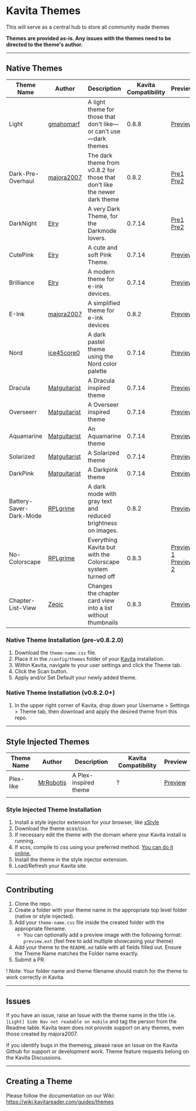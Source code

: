 # Kavita Themes
This will serve as a central hub to store all community made themes

**Themes are provided as-is. Any issues with the themes need to be directed to the theme's author.**

---
## Native Themes
| Theme Name | Author | Description                                         | Kavita Compatibility | Preview | Total Installs |
|------------|--------|-----------------------------------------------------|----------------------|---------|----------------|
| Light      | [gmahomarf](https://github.com/gmahomarf)     | A light theme for those that don't like—or can't use—dark themes | 0.8.8               | [Preview](https://github.com/Kareadita/Themes/blob/main/Native%20Themes/Light/preview.png) | <img src="https://img.shields.io/endpoint?url=https://stats.kavitareader.com/api/ui/theme-users?theme=Light"/> |
| Dark-Pre-Overhaul     | [majora2007](https://github.com/majora2007)     | The dark theme from v0.8.2 for those that don't like the newer dark theme | 0.8.2               | [Pre1](https://github.com/Kareadita/Themes/blob/main/Native%20Themes/Dark-Pre-Overhaul/preview1.png) [Pre2](https://github.com/Kareadita/Themes/blob/main/Native%20Themes/Dark-Pre-Overhaul/preview2.png) | <img src="https://img.shields.io/endpoint?url=https://stats.kavitareader.com/api/ui/theme-users?theme=Dark-Pre-Overhaul"/> |
| DarkNight  | [Elry](https://github.com/ElryWeeb)             | A very Dark Theme, for the Darkmode lovers.         | 0.7.14               | [Pre1](https://github.com/Kareadita/Themes/blob/main/Native%20Themes/DarkNight/preview1.png) [Pre2](https://github.com/Kareadita/Themes/blob/main/Native%20Themes/DarkNight/preview2.png) | <img src="https://img.shields.io/endpoint?url=https://stats.kavitareader.com/api/ui/theme-users?theme=DarkNight"/> |
| CutePink	 | [Elry](https://github.com/ElryWeeb)             | A cute and soft Pink Theme.						 | 0.7.14               | [Preview](https://github.com/Kareadita/Themes/blob/main/Native%20Themes/CutePink/preview.png) | <img src="https://img.shields.io/endpoint?url=https://stats.kavitareader.com/api/ui/theme-users?theme=CutePink"/> |
| Brilliance | [Elry](https://github.com/ElryWeeb)             | A modern theme for e-ink devices.				     | 0.7.14               | [Preview](https://github.com/Kareadita/Themes/blob/main/Native%20Themes/Brilliance/preview.png) | <img src="https://img.shields.io/endpoint?url=https://stats.kavitareader.com/api/ui/theme-users?theme=Brilliance"/> |
| E-Ink      | [majora2007](https://github.com/majora2007)     | A simplified theme for e-ink devices                | 0.8.2                | [Preview](https://github.com/Kareadita/Themes/blob/main/Native%20Themes/E-Ink/preview.jpg) | <img src="https://img.shields.io/endpoint?url=https://stats.kavitareader.com/api/ui/theme-users?theme=E-Ink"/> |
| Nord       | [ice45core0](https://github.com/ice45core0)     | A dark pastel theme using the Nord color palette    | 0.7.14               | [Preview](https://github.com/Kareadita/Themes/blob/main/Native%20Themes/Nord/preview.png) | <img src="https://img.shields.io/endpoint?url=https://stats.kavitareader.com/api/ui/theme-users?theme=Nord"/> |
| Dracula    | [Matguitarist](https://github.com/matguitarist) | A Dracula inspired theme                            | 0.7.14               | [Preview](https://github.com/Kareadita/Themes/blob/main/Native%20Themes/Dracula/preview.jpg) | <img src="https://img.shields.io/endpoint?url=https://stats.kavitareader.com/api/ui/theme-users?theme=Dracula"/> |
| Overseerr  | [Matguitarist](https://github.com/matguitarist) | A Overseer inspired theme                           | 0.7.14               | [Preview](https://github.com/Kareadita/Themes/blob/main/Native%20Themes/Overseerr/preview.jpg) | <img src="https://img.shields.io/endpoint?url=https://stats.kavitareader.com/api/ui/theme-users?theme=Overseerr"/> |
| Aquamarine | [Matguitarist](https://github.com/matguitarist) | An Aquamarine theme                                 | 0.7.14               | [Preview](https://github.com/Kareadita/Themes/blob/main/Native%20Themes/Aquamarine/preview.jpg) | <img src="https://img.shields.io/endpoint?url=https://stats.kavitareader.com/api/ui/theme-users?theme=Aquamarine"/> |
| Solarized  | [Matguitarist](https://github.com/matguitarist) | A Solarized theme                                   | 0.7.14               | [Preview](https://github.com/Kareadita/Themes/blob/main/Native%20Themes/Solarized/preview.jpg) | <img src="https://img.shields.io/endpoint?url=https://stats.kavitareader.com/api/ui/theme-users?theme=Solarized"/> |
| DarkPink   | [Matguitarist](https://github.com/matguitarist) | A Darkpink theme                                    | 0.7.14               | [Preview](https://github.com/Kareadita/Themes/blob/main/Native%20Themes/DarkPink/preview.jpg) | <img src="https://img.shields.io/endpoint?url=https://stats.kavitareader.com/api/ui/theme-users?theme=DarkPink"/> |
| Battery-Saver-Dark-Mode | [RPLgrime](https://github.com/RPLgrime) | A dark mode with gray text and reduced brightness on images.  | 0.8.2  | [Preview](https://github.com/Kareadita/Themes/blob/main/Native%20Themes/Battery-Saver-Dark-Mode/preview.jpg) | <img src="https://img.shields.io/endpoint?url=https://stats.kavitareader.com/api/ui/theme-users?theme=Battery-Saver-Dark-Mode"/> |
| No-Colorscape | [RPLgrime](https://github.com/majora2007) | Everything Kavita but with the Colorscape system turned off  | 0.8.3  | [Preview 1](https://github.com/Kareadita/Themes/blob/main/Native%20Themes/No-Colorscape/preview-1.png) [Preview 2](https://github.com/Kareadita/Themes/blob/main/Native%20Themes/No-Colorscape/preview-2.png) | <img src="https://img.shields.io/endpoint?url=https://stats.kavitareader.com/api/ui/theme-users?theme=No-Colorscape"/> |
| Chapter-List-View | [Zeoic](https://github.com/Zeoic) | Changes the chapter card view into a list without thumbnails | 0.8.3  | [Preview](https://github.com/Kareadita/Themes/blob/main/Native%20Themes/Chapter-List-View/preview.png) | <img src="https://img.shields.io/endpoint?url=https://stats.kavitareader.com/api/ui/theme-users?theme=Chapter-List-View"/> |

### Native Theme Installation (pre-v0.8.2.0)
1. Download the `theme-name.css` file.
2. Place it in the `/config/themes` folder of your [Kavita](https://github.com/Kareadita/Kavita) installation.
3. Within Kavita, navigate to your user settings and click the Theme tab.
4. Click the Scan button.
5. Apply and/or Set Default your newly added theme.

### Native Theme Installation (v0.8.2.0+)
1. In the upper right corner of Kavita, drop down your Username > Settings > Theme tab, then download and apply the desired theme from this repo.

---

## Style Injected Themes
| Theme Name | Author | Description                                         | Kavita Compatibility | Preview | 
|------------|--------|-----------------------------------------------------|----------------------|---------|
| Plex-like      | [MrRobotjs](https://github.com/MrRobotjs)    | A Plex-inspired theme                | ?           | [Preview](https://github.com/Kareadita/Themes/blob/main/Style%20Injected%20Themes/Plex-like/preview.png)
|            |        |                                                     |                      |

### Style Injected Theme Installation
1. Install a style injector extension for your browser, like [xStyle](https://chrome.google.com/webstore/detail/xstyle/hncgkmhphmncjohllpoleelnibpmccpj/related?hl=en)
2. Download the theme scss/css.
3. If necessary edit the theme with the domain where your Kavita install is running.
4. If scss, compile to css using your preferred method. [You can do it online.](https://www.cssportal.com/scss-to-css/)
5. Install the theme in the style injector extension.
6. Load/Refresh your Kavita site.

---
## Contributing
1. Clone the repo.
2. Create a folder with your theme name in the appropriate top level folder (native or style injected).
3. Add your `theme-name.css` file inside the created folder with the appropriate filename. 
    - You can optionally add a preview image with the following format: `preview.ext` (feel free to add multiple showcasing your theme)
4. Add your theme to the `README.md` table with all fields filled out. Ensure the Theme Name matches the Folder name exactly.
5. Submit a PR.

! Note: Your folder name and theme filename should match for the theme to work correctly in Kavita.

---
## Issues
If you have an issue, raise an Issue with the theme name in the title i.e. `[Light] Side Nav not readable on mobile` and tag the person from the Readme table. 
Kavita team does not provide support on any themes, even those created by majora2007. 

If you identify bugs in the themeing, please raise an Issue on the Kavita Github for support or development work. Theme feature requests belong on the Kavita Discussions. 

---
## Creating a Theme
Please follow the documentation on our Wiki: https://wiki.kavitareader.com/guides/themes
